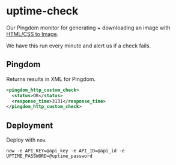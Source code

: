# uptime-check
Our Pingdom monitor for generating + downloading an image with [HTML/CSS to Image](https://hcti.io).

We have this run every minute and alert us if a check fails.

## Pingdom
Returns results in XML for Pingdom.

```xml
<pingdom_http_custom_check>
  <status>OK</status>
  <response_time>3131</response_time>
</pingdom_http_custom_check>
```

## Deployment
Deploy with `now`.

```
now -e API_KEY=@api_key -e API_ID=@api_id -e UPTIME_PASSWORD=@uptime_password
```
